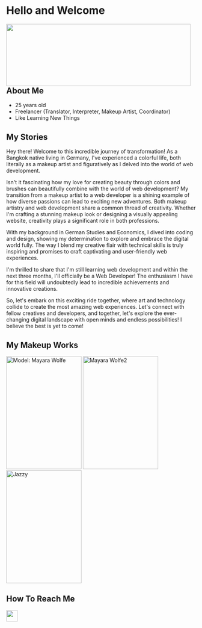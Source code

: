 # Hello and Welcome

<p>
  <img align="left" width="490" height="165" src="https://github-readme-stats.vercel.app/api?username=ohlunlacassi&show_icons=true&hide_border=false&line_height=20&title_color=f69673&icon_color=1b93c9&show_owner=true"/>
  <p>

## About Me
- 25 years old
- Freelancer (Translator, Interpreter, Makeup Artist, Coordinator)
- Like Learning New Things
    
## My Stories 
Hey there! Welcome to this incredible journey of transformation! As a Bangkok native living in Germany, I've experienced a colorful life, both literally as a makeup artist and figuratively as I delved into the world of web development.

Isn't it fascinating how my love for creating beauty through colors and brushes can beautifully combine with the world of web development? My transition from a makeup artist to a web developer is a shining example of how diverse passions can lead to exciting new adventures. Both makeup artistry and web development share a common thread of creativity. Whether I'm crafting a stunning makeup look or designing a visually appealing website, creativity plays a significant role in both professions.

With my background in German Studies and Economics, I dived into coding and design, showing my determination to explore and embrace the digital world fully. The way I blend my creative flair with technical skills is truly inspiring and promises to craft captivating and user-friendly web experiences.

I'm thrilled to share that I'm still learning web development and within the next three months, I'll officially be a Web Developer! The enthusiasm I have for this field will undoubtedly lead to incredible achievements and innovative creations.

So, let's embark on this exciting ride together, where art and technology collide to create the most amazing web experiences. Let's connect with fellow creatives and developers, and together, let's explore the ever-changing digital landscape with open minds and endless possibilities! I believe the best is yet to come! 

## My Makeup Works
<img src="https://static.wixstatic.com/media/f4699d_a7bffecddfde4902a4c2050cef8f6bf8~mv2.jpg/v1/fill/w_798,h_1200,al_c,q_85,usm_0.66_1.00_0.01,enc_auto/f4699d_a7bffecddfde4902a4c2050cef8f6bf8~mv2.jpg" alt="Model: Mayara Wolfe" width="200" height="300"> <img src="https://static.wixstatic.com/media/f4699d_5d5c61c04bfb428093ba272fd05810ef~mv2.jpg/v1/fill/w_800,h_1200,al_c,q_85,usm_0.66_1.00_0.01,enc_auto/f4699d_5d5c61c04bfb428093ba272fd05810ef~mv2.jpg" alt="Mayara Wolfe2" width="200" height="300"> <img src="https://static.wixstatic.com/media/f4699d_85d295ab3d074b93af07523e7982283b~mv2.jpg/v1/fill/w_800,h_1200,al_c,q_85,usm_0.66_1.00_0.01,enc_auto/f4699d_85d295ab3d074b93af07523e7982283b~mv2.jpg" alt="Jazzy" width="200" height="300">



## How To Reach Me
  
  <a href="https://instagram.com/jaohxbeauty"><img height="30" src="https://github.com/WaylonWalker/WaylonWalker/blob/main/icon/instagram.jpg?raw=true"></a>&nbsp;&nbsp;
